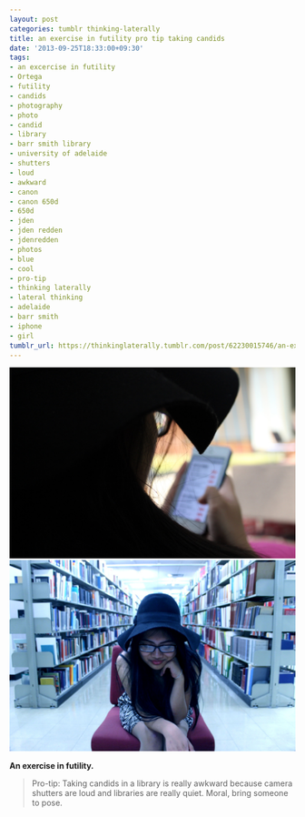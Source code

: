 ```yaml
---
layout: post
categories: tumblr thinking-laterally
title: an exercise in futility pro tip taking candids
date: '2013-09-25T18:33:00+09:30'
tags:
- an excercise in futility
- Ortega
- futility
- candids
- photography
- photo
- candid
- library
- barr smith library
- university of adelaide
- shutters
- loud
- awkward
- canon
- canon 650d
- 650d
- jden
- jden redden
- jdenredden
- photos
- blue
- cool
- pro-tip
- thinking laterally
- lateral thinking
- adelaide
- barr smith
- iphone
- girl
tumblr_url: https://thinkinglaterally.tumblr.com/post/62230015746/an-exercise-in-futility-pro-tip-taking-candids
---
```

 ![](/content/images/tumblr/thinking-laterally/tumblr_mtobubCsGR1qh9he3o2_1280.jpg)  
 ![](/content/images/tumblr/thinking-laterally/tumblr_mtobubCsGR1qh9he3o1_1280.jpg)  
  

**An exercise in futility.**

> Pro-tip: Taking candids in a library is really awkward because camera shutters are loud and libraries are really quiet. Moral, bring someone to pose.


